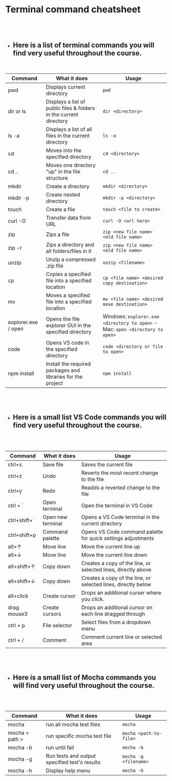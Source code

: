 # Terminal command cheatsheet

</br>
</br>

- ## Here is a list of terminal commands you will find very useful throughout the course.

</br>

| Command      | What it does                                                       | Usage                                       |
| ------------ | ------------------------------------------------------------------ | ------------------------------------------- |
| pwd          | Displays current directory                                         | `pwd`                                       |
| dir or ls    | Displays a list of public files & folders in the current directory | `dir <directory>`                           |
| ls -a        | Displays a list of all files in the current directory              | `ls -a`                                     |
| cd           | Moves into the specified directory                                 | `cd <directory>`                            |
| cd ..        | Moves one directory "up" in the file structure                     | `cd ..`                                     |
| mkdir        | Create a directory                                                 | `mkdir <directory>`                         |
| mkdir -p     | Create nested directory                                            | `mkdir -p <directory>`                      |
| touch        | Create a file                                                      | `touch <file to create>`                    |
| curl -O      | Transfer data from URL                                             | `curl -O <url here>`                        |
| zip          | Zips a file                                                        | `zip <new file name> <old file name>`       |
| zip -r       | Zips a directory and all folders/files in it                       | `zip <new file name> <old file name>`       |
| unzip        | Unzip a compressed .zip file                                       | `unzip <filename>`                          |
| cp           | Copies a specified file into a specified location                  | `cp <file name> <desired copy destination>` |
| mv           | Moves a specified file into a specified location                   | `mv <file name> <desired move destination>` |
| explorer.exe / open | Opens the file explorer GUI in the specified directory     | Windows: `explorer.exe <directory to open>` - Mac: `open <directory to open>` |
| code         | Opens VS code in the specified directory                           | `code <directory or file to open> `         |
| npm install  | Install the required packages and libraries for the project        | `npm install`                               |

</br>
</br>

- ## Here is a small list VS Code commands you will find very useful throughout the course.

</br>
</br>

| Command      | What it does      | Usage                                                         |
| ------------ | ----------------- | ------------------------------------------------------------- |
| ctrl+s       | Save file         | Saves the current file                                        |
| ctrl+z       | Undo              | Reverts the most recent change to the file                    |
| ctrl+y       | Redo              | Readds a reverted change to the file                          |
| ctrl + `     | Open terminal     | Open the terminal in VS Code                                  |
| ctrl+shift+` | Open new terminal | Opens a VS Code terminal in the current directory             |
| ctrl+shift+p | Command palette   | Opens VS Code command palette for quick settings adjustments  |
| alt+↑        | Move line         | Move the current line up                                      |
| alt+↓        | Move line         | Move the current line down                                    |
| alt+shift+↑  | Copy down         | Creates a copy of the line, or selected lines, directly above |
| alt+shift+↓  | Copy down         | Creates a copy of the line, or selected lines, directly below |
| alt+click    | Create cursor     | Drops an additional curser where you click.                   |
| drag mouse3  | Create cursors    | Drops an additional cursor on each line dragged through       |
| ctrl + p     | File selector     | Select files from a dropdown menu                             |
| ctrl + /     | Comment           | Comment current line or selected area                         |

</br>
</br>

- ## Here is a small list of Mocha commands you will find very useful throughout the course.

</br>
</br>

| Command  | What it does                                  | Usage                 |
| -------- | --------------------------------------------- | --------------------- |
| mocha    | run all mocha test files                           | `mocha`               |
| mocha < path >   | run specific mocha test file                          | `mocha <path-to-file>`               |
| mocha -b | run until fail                                | `mocha -b`            |
| mocha -g | Run tests and output specified test's results | `mocha -g <filename>` |
| mocha -h | Display help menu                             | `mocha -h `           |